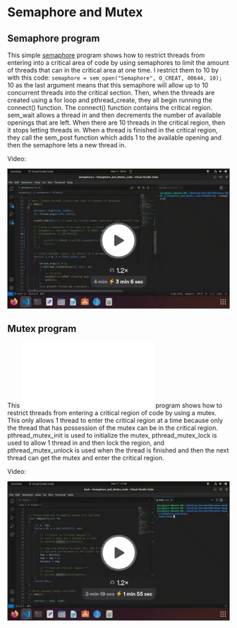 # Semaphore and Mutex

## Semaphore program

This simple [semaphore](./semaphore.c) program shows how to restrict threads from entering into a critical area of code by using semaphores to limit the amount of threads that can in the critical area at one time. I restrict them to 10 by with this code:
`semaphore = sem_open("Semaphore", O_CREAT, 00644, 10);`
10 as the last argument means that this semaphore will allow up to 10 concurrent threads into the critical section.
Then, when the threads are created using a for loop and pthread_create, they all begin running the connect() function. The connect() function contains the critical region. sem_wait allows a thread in and then decrements the number of available openings that are left. When there are 10 threads in the critical region, then it stops letting threads in. When a thread is finished in the critical region, they call the sem_post function which adds 1 to the available opening and then the semaphore lets a new thread in.

Video:

[![Semaphore video](./Screenshot/semaphore_video.png)](https://www.loom.com/share/529a9e4132354dc1bef3643f2e732a0b?sid=9f6ae12a-7944-4938-adeb-1221b240c993)

## Mutex program

This ![mutex](./mutex.c) program shows how to restrict threads from entering a critical region of code by using a mutex. This only allows 1 thread to enter the critical region at a time because only the thread that has possession of the mutex can be in the critical region. pthread_mutex_init is used to initialize the mutex, pthread_mutex_lock is used to allow 1 thread in and then lock the region, and pthread_mutex_unlock is used when the thread is finished and then the next thread can get the mutex and enter the critical region.

Video:

[![Mutex video](./Screenshot/mutex_screenshot.png)](https://www.loom.com/share/fa1b7dae20f74160bd68f8136f08f27d?sid=676a55e8-2099-4fce-aa02-87e4c654ef98)
